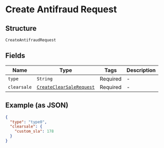 
# Create Antifraud Request

## Structure

`CreateAntifraudRequest`

## Fields

| Name | Type | Tags | Description |
|  --- | --- | --- | --- |
| `type` | `String` | Required | - |
| `clearsale` | [`CreateClearSaleRequest`](/doc/models/create-clear-sale-request.md) | Required | - |

## Example (as JSON)

```json
{
  "type": "type0",
  "clearsale": {
    "custom_sla": 178
  }
}
```

